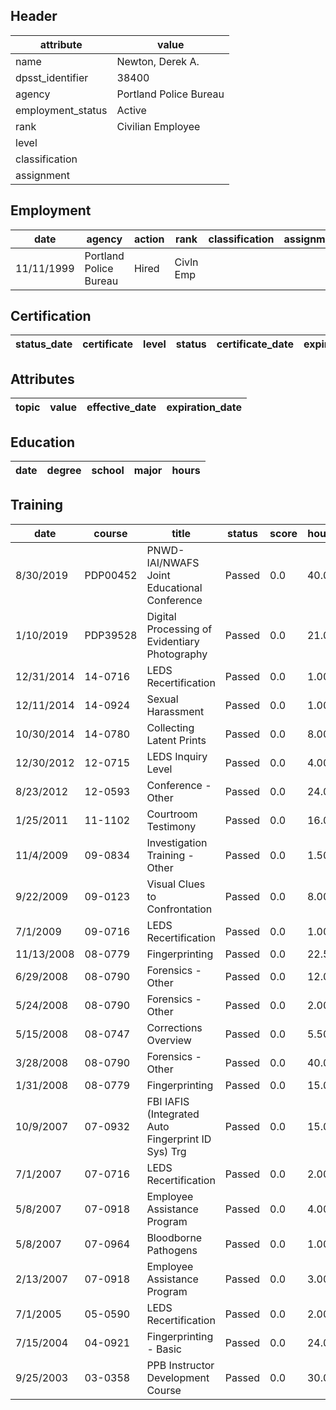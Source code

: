 ## Header
| attribute | value |
| --------- | ----- |
| name | Newton, Derek A. |
| dpsst_identifier | 38400 |
| agency | Portland Police Bureau |
| employment_status | Active |
| rank | Civilian Employee |
| level |  |
| classification |  |
| assignment |  |
## Employment
| date | agency | action | rank | classification | assignment |
| ---- | ------ | ------ | ---- | -------------- | ---------- |
| 11/11/1999 | Portland Police Bureau | Hired | Civln Emp |  |  |
## Certification
| status_date | certificate | level | status | certificate_date | expiration_date | probation_date |
| ----------- | ----------- | ----- | ------ | ---------------- | --------------- | -------------- |
## Attributes
| topic | value | effective_date | expiration_date |
| ----- | ----- | -------------- | --------------- |
## Education
| date | degree | school | major | hours |
| ---- | ------ | ------ | ----- | ----- |
## Training
| date | course | title | status | score | hours |
| ---- | ------ | ----- | ------ | ----- | ----- |
| 8/30/2019 | PDP00452 | PNWD-IAI/NWAFS Joint Educational Conference | Passed | 0.0 | 40.00 |
| 1/10/2019 | PDP39528 | Digital Processing of Evidentiary Photography | Passed | 0.0 | 21.00 |
| 12/31/2014 | 14-0716 | LEDS Recertification | Passed | 0.0 | 1.00 |
| 12/11/2014 | 14-0924 | Sexual Harassment | Passed | 0.0 | 1.00 |
| 10/30/2014 | 14-0780 | Collecting Latent Prints | Passed | 0.0 | 8.00 |
| 12/30/2012 | 12-0715 | LEDS Inquiry Level | Passed | 0.0 | 4.00 |
| 8/23/2012 | 12-0593 | Conference - Other | Passed | 0.0 | 24.00 |
| 1/25/2011 | 11-1102 | Courtroom Testimony | Passed | 0.0 | 16.00 |
| 11/4/2009 | 09-0834 | Investigation Training - Other | Passed | 0.0 | 1.50 |
| 9/22/2009 | 09-0123 | Visual Clues to Confrontation | Passed | 0.0 | 8.00 |
| 7/1/2009 | 09-0716 | LEDS Recertification | Passed | 0.0 | 1.00 |
| 11/13/2008 | 08-0779 | Fingerprinting | Passed | 0.0 | 22.50 |
| 6/29/2008 | 08-0790 | Forensics - Other | Passed | 0.0 | 12.00 |
| 5/24/2008 | 08-0790 | Forensics - Other | Passed | 0.0 | 2.00 |
| 5/15/2008 | 08-0747 | Corrections Overview | Passed | 0.0 | 5.50 |
| 3/28/2008 | 08-0790 | Forensics - Other | Passed | 0.0 | 40.00 |
| 1/31/2008 | 08-0779 | Fingerprinting | Passed | 0.0 | 15.00 |
| 10/9/2007 | 07-0932 | FBI IAFIS (Integrated Auto Fingerprint ID Sys) Trg | Passed | 0.0 | 15.00 |
| 7/1/2007 | 07-0716 | LEDS Recertification | Passed | 0.0 | 2.00 |
| 5/8/2007 | 07-0918 | Employee Assistance Program | Passed | 0.0 | 4.00 |
| 5/8/2007 | 07-0964 | Bloodborne Pathogens | Passed | 0.0 | 1.00 |
| 2/13/2007 | 07-0918 | Employee Assistance Program | Passed | 0.0 | 3.00 |
| 7/1/2005 | 05-0590 | LEDS Recertification | Passed | 0.0 | 2.00 |
| 7/15/2004 | 04-0921 | Fingerprinting - Basic | Passed | 0.0 | 24.00 |
| 9/25/2003 | 03-0358 | PPB Instructor Development Course | Passed | 0.0 | 30.00 |
